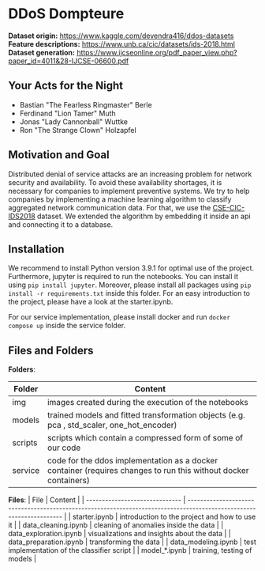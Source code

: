 # DDoS Dompteure

**Dataset origin:** https://www.kaggle.com/devendra416/ddos-datasets \
**Feature descriptions:** https://www.unb.ca/cic/datasets/ids-2018.html \
**Dataset generation:** https://www.ijcseonline.org/pdf_paper_view.php?paper_id=4011&28-IJCSE-06600.pdf


## Your Acts for the Night
- Bastian "The Fearless Ringmaster" Berle
- Ferdinand "Lion Tamer" Muth
- Jonas "Lady Cannonball" Wuttke
- Ron "The Strange Clown" Holzapfel


## Motivation and Goal
Distributed denial of service attacks are an increasing problem for network security and availability. To avoid these availability shortages, it is necessary for companies to implement preventive systems. We try to help companies by implementing a machine learning algorithm to classify aggregated network communication data. For that, we use the [CSE-CIC-IDS2018](https://registry.opendata.aws/cse-cic-ids2018/) dataset. We extended the algorithm by embedding it inside an api and connecting it to a database.


## Installation
We recommend to install Python version 3.9.1 for optimal use of the project. Furthermore, jupyter is required to run the notebooks. You can install it using `pip install jupyter`. Moreover, please install all packages using `pip install -r requirements.txt` inside this folder. For an easy introduction to the project, please have a look at the starter.ipynb.

For our service implementation, please install docker and run `docker compose up` inside the service folder.

## Files and Folders

**Folders**:

| Folder                         | Content                                                                                                              |
| ------------------------------ | -------------------------------------------------------------------------------------------------------------------- |
| img                            | images created during the execution of the notebooks                                                                 |
| models                         | trained models and fitted transformation objects (e.g. pca , std_scaler, one_hot_encoder)                            |
| scripts                        | scripts which contain a compressed form of some of our code                                                          |
| service                        | code for the ddos implementation as a docker container (requires changes to run this without docker containers)      |

**Files**:
| File                           | Content                                                                                                              |
| ------------------------------ | -------------------------------------------------------------------------------------------------------------------- |
| starter.ipynb                  | introduction to the project and how to use it                                                                        |
| data_cleaning.ipynb            | cleaning of anomalies inside the data                                                                                |
| data_exploration.ipynb         | visualizations and insights about the data                                                                           |
| data_preparation.ipynb         | transforming the data                                                                                                |
| data_modeling.ipynb            | test implementation of the classifier script                                                                         |
| model_*.ipynb                  | training, testing of models                                                                                          |